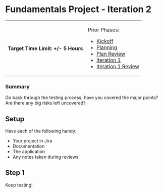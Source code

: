 # Fundamentals Project - Iteration 2

<table><tbody><tr><td markdown="1">

#### Target Time Limit: +/- 5 Hours

</td>
<td markdown="1">

Prior Phases:

- <a href="https://devmountain.github.io/qa_student_assignments/units/unit_1_fundamentals/1.07/project1.01.html" target="\_blank">Kickoff</a>
- <a href="https://devmountain.github.io/qa_student_assignments/units/unit_1_fundamentals/1.07/project1.02.html" target="\_blank">Planning</a>
- <a href="https://devmountain.github.io/qa_student_assignments/units/unit_1_fundamentals/1.07/project1.03.html" target="\_blank">Plan
  Review</a>
- <a href="https://devmountain.github.io/qa_student_assignments/units/unit_1_fundamentals/1.07/project1.04.html" target="\_blank">Iteration
  1</a>
- <a href="https://devmountain.github.io/qa_student_assignments/units/unit_1_fundamentals/1.08/project1.05.html" target="\_blank">Iteration
  1 Review</a>

</td></tr></tbody></table>

### Summary

Go back through the testing process; have you covered the major points? Are
there any big risks left uncovered?

## Setup

Have each of the following handy:

- Your project in Jira
- Documentation
- The application
- Any notes taken during reviews

## Step 1

Keep testing!
